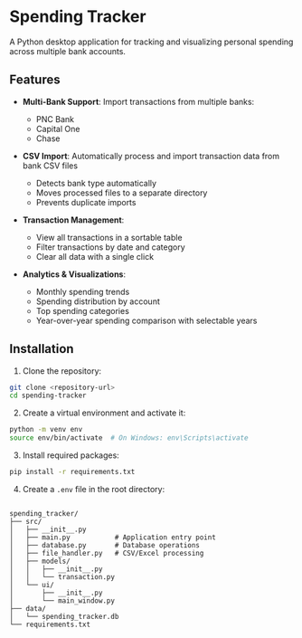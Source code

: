# Spending Tracker

A Python desktop application for tracking and visualizing personal spending across multiple bank accounts.

## Features

- **Multi-Bank Support**: Import transactions from multiple banks:
  - PNC Bank
  - Capital One
  - Chase

- **CSV Import**: Automatically process and import transaction data from bank CSV files
  - Detects bank type automatically
  - Moves processed files to a separate directory
  - Prevents duplicate imports

- **Transaction Management**:
  - View all transactions in a sortable table
  - Filter transactions by date and category
  - Clear all data with a single click

- **Analytics & Visualizations**:
  - Monthly spending trends
  - Spending distribution by account
  - Top spending categories
  - Year-over-year spending comparison with selectable years

## Installation

1. Clone the repository:
```bash
git clone <repository-url>
cd spending-tracker
```

2. Create a virtual environment and activate it:
```bash
python -m venv env
source env/bin/activate  # On Windows: env\Scripts\activate
```

3. Install required packages:
```bash
pip install -r requirements.txt
```

4. Create a `.env` file in the root directory:

```

spending_tracker/
├── src/
│   ├── __init__.py
│   ├── main.py           # Application entry point
│   ├── database.py       # Database operations
│   ├── file_handler.py   # CSV/Excel processing
│   ├── models/
│   │   ├── __init__.py
│   │   └── transaction.py
│   └── ui/
│       ├── __init__.py
│       └── main_window.py
├── data/
│   └── spending_tracker.db
└── requirements.txt